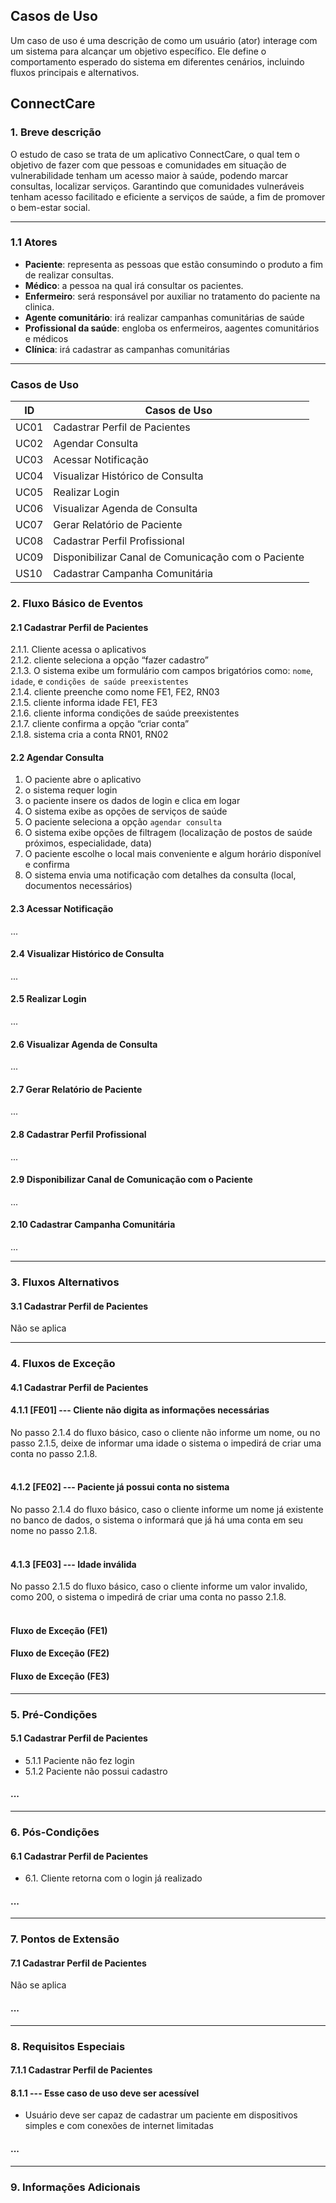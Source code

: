 ## **Casos de Uso**

Um caso de uso é uma descrição de como um usuário (ator) interage com um sistema para alcançar um objetivo específico. Ele define o comportamento esperado do sistema em diferentes cenários, incluindo fluxos principais e alternativos.

## **ConnectCare**

### 1. Breve descrição

O estudo de caso se trata de um aplicativo ConnectCare, o qual tem o objetivo de fazer com que pessoas e comunidades em situação de vulnerabilidade tenham um acesso maior à saúde, podendo marcar consultas, localizar serviços. Garantindo que comunidades vulneráveis tenham acesso facilitado e eficiente a serviços de saúde, a fim de promover o bem-estar social.

---

### 1.1 Atores

- **Paciente**: representa as pessoas que estão consumindo o produto a fim de realizar consultas.
- **Médico**: a pessoa na qual irá consultar os pacientes.
- **Enfermeiro**: será responsável por auxiliar no tratamento do paciente na clinica.
- **Agente comunitário**: irá realizar campanhas comunitárias de saúde
- **Profissional da saúde**: engloba os enfermeiros, aagentes comunitários e médicos
- **Clínica**: irá cadastrar as campanhas comunitárias

---

### Casos de Uso

| ID   | Casos de Uso                                       |
| ---- | -------------------------------------------------- |
| UC01 | Cadastrar Perfil de Pacientes                      |
| UC02 | Agendar Consulta                                   |
| UC03 | Acessar Notificação                                |
| UC04 | Visualizar Histórico de Consulta                   |
| UC05 | Realizar Login                                     |
| UC06 | Visualizar Agenda de Consulta                      |
| UC07 | Gerar Relatório de Paciente                        |
| UC08 | Cadastrar Perfil Profissional                      |
| UC09 | Disponibilizar Canal de Comunicação com o Paciente |
| US10 | Cadastrar Campanha Comunitária                     |

### 2. Fluxo Básico de Eventos

#### 2.1 Cadastrar Perfil de Pacientes

2.1.1. Cliente acessa o aplicativos\
2.1.2. cliente seleciona a opção “fazer cadastro”\
2.1.3. O sistema exibe um formulário com campos brigatórios como: `nome`, `idade`, e `condições de saúde preexistentes`\
2.1.4. cliente preenche como nome FE1, FE2, RN03\
2.1.5. cliente informa idade FE1, FE3\
2.1.6. cliente informa condições de saúde preexistentes\
2.1.7. cliente confirma a opção “criar conta”\
2.1.8. sistema cria a conta  RN01,  RN02

#### 2.2 Agendar Consulta

1. O paciente abre o aplicativo
2. o sistema requer login
3. o paciente insere os dados de login e clica em logar
4. O sistema exibe as opções de serviços de saúde
5. O paciente seleciona a opção `agendar consulta`
6. O sistema exibe opções de filtragem (localização de postos de saúde próximos, especialidade, data)
7. O paciente escolhe o local mais conveniente e algum horário disponível e confirma
8. O sistema envia uma notificação com detalhes da consulta (local, documentos necessários)

#### 2.3 Acessar Notificação

...

#### 2.4 Visualizar Histórico de Consulta

...

#### 2.5 Realizar Login

...

#### 2.6 Visualizar Agenda de Consulta

...

#### 2.7 Gerar Relatório de Paciente

...

#### 2.8 Cadastrar Perfil Profissional

...

#### 2.9 Disponibilizar Canal de Comunicação com o Paciente

...

#### 2.10 Cadastrar Campanha Comunitária

...

---

### 3. Fluxos Alternativos

#### 3.1 Cadastrar Perfil de Pacientes
Não se aplica



---

### 4. Fluxos de Exceção
#### 4.1 Cadastrar Perfil de Pacientes

#### 4.1.1 [FE01] --- Cliente não digita as informações necessárias

<div style="display: flex; justify-content: center; text-align: center; width: 100%;">
  <div style="text-align: left; max-width: 800px; word-wrap: break-word;">
No passo 2.1.4 do fluxo básico, caso o cliente não informe um nome, ou no passo 2.1.5, deixe de informar uma idade o sistema o impedirá de criar uma conta no passo 2.1.8.<br><br>
  </div>
</div>

#### 4.1.2 [FE02] --- Paciente já possui conta no sistema

<div style="display: flex; justify-content: center; text-align: center; width: 100%;">
  <div style="text-align: left; max-width: 800px; word-wrap: break-word;">
    No passo 2.1.4 do fluxo básico, caso o cliente informe um nome já existente no banco de dados, o sistema o informará que já há uma conta em seu nome no passo 2.1.8.<br><br>
  </div>
</div>

#### 4.1.3 [FE03] --- Idade inválida

<div style="display: flex; justify-content: center; text-align: center; width: 100%;">
  <div style="text-align: left; max-width: 800px; word-wrap: break-word;">
No passo 2.1.5 do fluxo básico, caso o cliente informe um valor invalido, como 200, o sistema o impedirá de criar uma conta no passo 2.1.8.
    <br><br>
  </div>
</div>

#### Fluxo de Exceção (FE1)

#### Fluxo de Exceção (FE2)

#### Fluxo de Exceção (FE3)

---

### 5. Pré-Condições
#### 5.1 Cadastrar Perfil de Pacientes
- 5.1.1  Paciente não fez login
- 5.1.2  Paciente não possui cadastro

#### ...

---

### 6. Pós-Condições
#### 6.1 Cadastrar Perfil de Pacientes
- 6.1.  Cliente retorna com o login já realizado

#### ...

---

### 7. Pontos de Extensão
#### 7.1 Cadastrar Perfil de Pacientes
Não se aplica

#### ...

---

### 8. Requisitos Especiais
#### 7.1.1 Cadastrar Perfil de Pacientes
#### 8.1.1 --- Esse caso de uso deve ser acessível
- Usuário deve ser capaz de cadastrar um paciente em dispositivos simples e com conexões de internet limitadas

#### ...

---

### 9. Informações Adicionais
